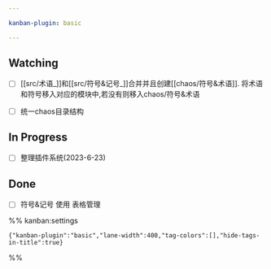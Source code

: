 ```yaml
---

kanban-plugin: basic

---
```


## Watching

- [ ] [[src/术语_]]和[[src/符号&记号_]]合并并且创建[[chaos/符号&术语]]. 将术语和符号移入对应的模块中,若没有则移入chaos/符号&术语
- [ ] 统一chaos目录结构


## In Progress

- [ ] 整理插件系统(2023-6-23)


## Done

- [ ] 符号&记号 使用 表格管理




%% kanban:settings
```
{"kanban-plugin":"basic","lane-width":400,"tag-colors":[],"hide-tags-in-title":true}
```
%%